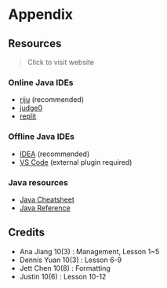 
# Appendix

## Resources

> Click to visit website

### Online Java IDEs
- [riju](https://riju.codes/java) (recommended)
- [judge0](https://ide.judge0.com)
- [replit](https://replit.com)

### Offline Java IDEs
- [IDEA](https://www.jetbrains.com/idea/) (recommended)
- [VS Code](https://code.visualstudio.com) (external plugin required)

### Java resources
- [Java Cheatsheet](https://github.com/LeCoupa/awesome-cheatsheets/blob/master/languages/java.md)
- [Java Reference](https://github.com/LeCoupa/awesome-cheatsheets/blob/master/languages/java.md)

## Credits
- Ana Jiang 10(3) : Management, Lesson 1~5
- Dennis Yuan 10(3) : Lesson 6-9
- Jett Chen 10(8) : Formatting
- Justin 10(6) : Lesson 10-12